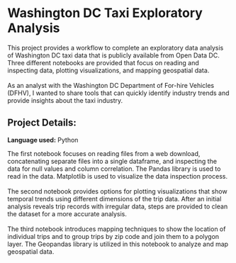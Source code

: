 # Washington DC Taxi Exploratory Analysis
This project provides a workflow to complete an exploratory data analysis of Washington DC taxi data that is publicly available from Open Data DC. Three different notebooks are provided that focus on reading and inspecting data, plotting visualizations, and mapping geospatial data. <br><br> As an analyst with the Washington DC Department of For-hire Vehicles (DFHV), I wanted to share tools that can quickly identify industry trends and provide insights about the taxi industry. 


## Project Details:

**Language used:** Python

The first notebook focuses on reading files from a web download, concatenating separate files into a single dataframe, and inspecting the data for null values and column correlation. The Pandas library is used to read in the data. Matplotlib is used to visualize the data inspection process. <br><br> The second notebook provides options for plotting visualizations that show temporal trends using different dimensions of the trip data. After an initial analysis reveals trip records with irregular data, steps are provided to clean the dataset for a more accurate analysis. <br><br> The third notebook introduces mapping techniques to show the location of individual trips and to group trips by zip code and join them to a polygon layer. The Geopandas library is utilized in this notebook to analyze and map geospatial data.



